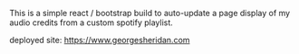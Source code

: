 This is a simple react / bootstrap build to auto-update a page display of my audio credits from a custom spotify playlist. 

deployed site: https://www.georgesheridan.com